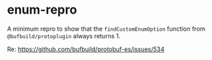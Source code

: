 # enum-repro

A minimum repro to show that the `findCustomEnumOption` function from `@bufbuild/protoplugin` always returns 1.

Re: https://github.com/bufbuild/protobuf-es/issues/534
